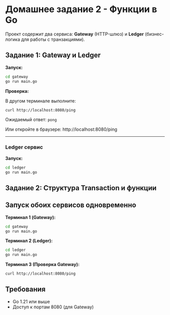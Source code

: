 # Домашнее задание 2 - Функции в Go

Проект содержит два сервиса: **Gateway** (HTTP-шлюз) и **Ledger** (бизнес-логика для работы с транзакциями).

## Задание 1: Gateway и Ledger

**Запуск:**

```bash
cd gateway
go run main.go
```

**Проверка:**

В другом терминале выполните:

```bash
curl http://localhost:8080/ping
```

Ожидаемый ответ: `pong`

Или откройте в браузере: http://localhost:8080/ping

---

### Ledger сервис

**Запуск:**

```bash
cd ledger
go run main.go
```

## Задание 2: Структура Transaction и функции

## Запуск обоих сервисов одновременно

**Терминал 1 (Gateway):**
```bash
cd gateway
go run main.go
```

**Терминал 2 (Ledger):**
```bash
cd ledger
go run main.go
```

**Терминал 3 (Проверка Gateway):**
```bash
curl http://localhost:8080/ping
```

## Требования

- Go 1.21 или выше
- Доступ к портам 8080 (для Gateway)
